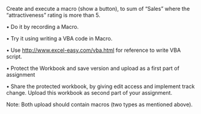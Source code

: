 Create and execute a macro (show a button), to sum of “Sales” where the
“attractiveness” rating is more than 5.

• Do it by recording a Macro.

• Try it using writing a VBA code in Macro.

• Use http://www.excel-easy.com/vba.html for reference to write VBA
script.

• Protect the Workbook and save version and upload as a first part of
assignment

• Share the protected workbook, by giving edit access and implement track
change. Upload this workbook as second part of your assignment.

Note: Both upload should contain macros (two types as mentioned above).
